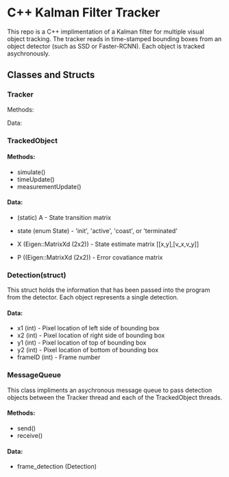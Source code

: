 # C++ Kalman Filter Tracker

This repo is a C++ implimentation of a Kalman filter for multiple visual object tracking. The tracker reads in time-stamped bounding boxes from an object detector (such as SSD or Faster-RCNN). Each object is tracked asychronously.


## Classes and Structs

### Tracker
Methods:

Data:

### TrackedObject
#### Methods:
- simulate()
- timeUpdate()
- measurementUpdate()

#### Data:
- (static) A - State transition matrix

- state (enum State) - 'init', 'active', 'coast', or 'terminated' 
- X (Eigen::MatrixXd (2x2)) - State estimate matrix [[x,y],[v_x,v_y]] 
- P ((Eigen::MatrixXd (2x2)) - Error covatiance matrix

### Detection(struct)
This struct holds the information that has been passed into the program from the detector. Each object represents a single detection.

#### Data:
- x1 (int) - Pixel location of left side of bounding box
- x2 (int) - Pixel location of right side of bounding box
- y1 (int) - Pixel location of top of bounding box
- y2 (int) - Pixel location of bottom of bounding box
- frameID (int) - Frame number

### MessageQueue
This class impliments an asychronous message queue to pass detection objects between the Tracker thread and each of the TrackedObject threads. 

#### Methods:
- send()
- receive()

#### Data:
- frame_detection (Detection)